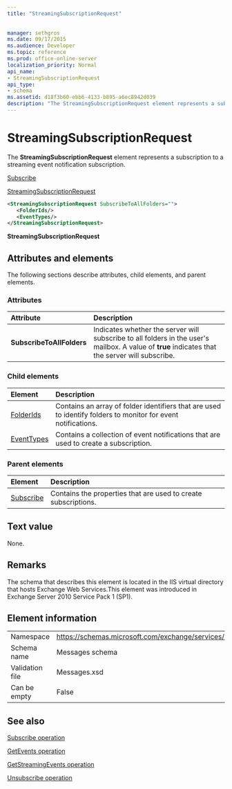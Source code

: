 ```yaml
---
title: "StreamingSubscriptionRequest"
 
 
manager: sethgros
ms.date: 09/17/2015
ms.audience: Developer
ms.topic: reference
ms.prod: office-online-server
localization_priority: Normal
api_name:
- StreamingSubscriptionRequest
api_type:
- schema
ms.assetid: d18f3b60-ebb6-4133-b895-a6ec8942d039
description: "The StreamingSubscriptionRequest element represents a subscription to a streaming event notification subscription."
---
```


# StreamingSubscriptionRequest

The **StreamingSubscriptionRequest** element represents a subscription to a streaming event notification subscription. 
  
[Subscribe](subscribe.md)
  
[StreamingSubscriptionRequest](streamingsubscriptionrequest.md)
  
```xml
<StreamingSubscriptionRequest SubscribeToAllFolders="">
   <FolderIds/>
   <EventTypes/>
</StreamingSubscriptionRequest>
```

 **StreamingSubscriptionRequest**
## Attributes and elements

The following sections describe attributes, child elements, and parent elements.
  
### Attributes

|**Attribute**|**Description**|
|:-----|:-----|
|**SubscribeToAllFolders** <br/> |Indicates whether the server will subscribe to all folders in the user's mailbox. A value of **true** indicates that the server will subscribe.  <br/> |
   
### Child elements

|**Element**|**Description**|
|:-----|:-----|
|[FolderIds](folderids.md) <br/> |Contains an array of folder identifiers that are used to identify folders to monitor for event notifications.  <br/> |
|[EventTypes](eventtypes.md) <br/> |Contains a collection of event notifications that are used to create a subscription.  <br/> |
   
### Parent elements

|**Element**|**Description**|
|:-----|:-----|
|[Subscribe](subscribe.md) <br/> |Contains the properties that are used to create subscriptions.  <br/> |
   
## Text value

None.
  
## Remarks

The schema that describes this element is located in the IIS virtual directory that hosts Exchange Web Services.This element was introduced in Exchange Server 2010 Service Pack 1 (SP1).
  
## Element information

|||
|:-----|:-----|
|Namespace  <br/> |https://schemas.microsoft.com/exchange/services/2006/messages  <br/> |
|Schema name  <br/> |Messages schema  <br/> |
|Validation file  <br/> |Messages.xsd  <br/> |
|Can be empty  <br/> |False  <br/> |
   
## See also



[Subscribe operation](subscribe-operation.md)
  
[GetEvents operation](getevents-operation.md)
  
[GetStreamingEvents operation](getstreamingevents-operation.md)
  
[Unsubscribe operation](unsubscribe-operation.md)

